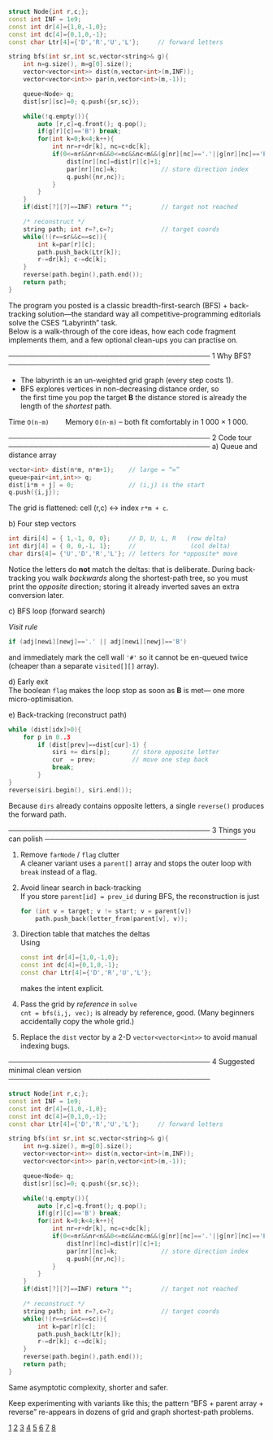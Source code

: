 ```C++
struct Node{int r,c;};
const int INF = 1e9;
const int dr[4]={1,0,-1,0};
const int dc[4]={0,1,0,-1};
const char Ltr[4]={'D','R','U','L'};     // forward letters

string bfs(int sr,int sc,vector<string>& g){
    int n=g.size(), m=g[0].size();
    vector<vector<int>> dist(n,vector<int>(m,INF));
    vector<vector<int>> par(n,vector<int>(m,-1));

    queue<Node> q;
    dist[sr][sc]=0; q.push({sr,sc});

    while(!q.empty()){
        auto [r,c]=q.front(); q.pop();
        if(g[r][c]=='B') break;
        for(int k=0;k<4;k++){
            int nr=r+dr[k], nc=c+dc[k];
            if(0<=nr&&nr<n&&0<=nc&&nc<m&&(g[nr][nc]=='.'||g[nr][nc]=='B')&&dist[nr][nc]==INF){
                dist[nr][nc]=dist[r][c]+1;
                par[nr][nc]=k;            // store direction index
                q.push({nr,nc});
            }
        }
    }
    if(dist[?][?]==INF) return "";        // target not reached

    /* reconstruct */
    string path; int r=?,c=?;             // target coords
    while(!(r==sr&&c==sc)){
        int k=par[r][c];
        path.push_back(Ltr[k]);
        r-=dr[k]; c-=dc[k];
    }
    reverse(path.begin(),path.end());
    return path;
}
```
The program you posted is a classic breadth-first-search (BFS) + back-tracking solution—the standard way all competitive-programming editorials solve the CSES “Labyrinth” task.  
Below is a walk-through of the core ideas, how each code fragment implements them, and a few optional clean-ups you can practise on.

────────────────────────────────────────
1   Why BFS?
────────────────────────────────────────
-  The labyrinth is an un-weighted grid graph (every step costs 1).  
-  BFS explores vertices in non-decreasing distance order, so  
  the first time you pop the target **B** the distance stored is already the length of the *shortest* path.

Time `O(n·m)`   Memory `O(n·m)` – both fit comfortably in 1 000 × 1 000.

────────────────────────────────────────
2   Code tour
────────────────────────────────────────
a) Queue and distance array
```cpp
vector<int> dist(n*m, n*m+1);    // large = “∞”
queue<pair<int,int>> q;
dist[i*m + j] = 0;               // (i,j) is the start
q.push({i,j});
```
The grid is flattened: cell (r,c) ↔ index `r*m + c`.

b) Four step vectors
```cpp
int diri[4] = { 1,-1, 0, 0};     // D, U, L, R   (row delta)
int dirj[4] = { 0, 0,-1, 1};     //               (col delta)
char dirs[4]= {'U','D','R','L'}; // letters for *opposite* move
```
Notice the letters do **not** match the deltas: that is deliberate.
During back-tracking you walk *backwards* along the shortest-path tree,
so you must print the *opposite* direction; storing it already inverted
saves an extra conversion later.

c) BFS loop (forward search)

*Visit rule*  
```cpp
if (adj[newi][newj]=='.' || adj[newi][newj]=='B')
```
and immediately mark the cell wall `'#'` so it cannot be en-queued twice
(cheaper than a separate `visited[][]` array).

d) Early exit  
The boolean `flag` makes the loop stop as soon as **B** is met—
one more micro-optimisation.

e) Back-tracking (reconstruct path)

```cpp
while (dist[idx]>0){
    for p in 0..3
        if (dist[prev]==dist[cur]-1) {
            siri += dirs[p];      // store opposite letter
            cur  = prev;          // move one step back
            break;
        }
}
reverse(siri.begin(), siri.end());
```
Because `dirs` already contains opposite letters, a single
`reverse()` produces the forward path.

────────────────────────────────────────
3   Things you can polish
────────────────────────────────────────
1. Remove `farNode` / `flag` clutter  
   A cleaner variant uses a `parent[]` array and stops the outer loop with `break` instead of a flag.

2. Avoid linear search in back-tracking  
   If you store `parent[id] = prev_id` during BFS, the
   reconstruction is just
   ```cpp
   for (int v = target; v != start; v = parent[v])
       path.push_back(letter_from(parent[v], v));
   ```

3. Direction table that matches the deltas  
   Using
   ```cpp
   const int dr[4]={1,0,-1,0};
   const int dc[4]={0,1,0,-1};
   const char Ltr[4]={'D','R','U','L'};
   ```
   makes the intent explicit.

4. Pass the grid by *reference* in `solve`  
   `cnt = bfs(i,j, vec);` is already by reference, good.
   (Many beginners accidentally copy the whole grid.)

5. Replace the `dist` vector by a 2-D `vector<vector<int>>`
   to avoid manual indexing bugs.

────────────────────────────────────────
4   Suggested minimal clean version
────────────────────────────────────────
```cpp
struct Node{int r,c;};
const int INF = 1e9;
const int dr[4]={1,0,-1,0};
const int dc[4]={0,1,0,-1};
const char Ltr[4]={'D','R','U','L'};     // forward letters

string bfs(int sr,int sc,vector<string>& g){
    int n=g.size(), m=g[0].size();
    vector<vector<int>> dist(n,vector<int>(m,INF));
    vector<vector<int>> par(n,vector<int>(m,-1));

    queue<Node> q;
    dist[sr][sc]=0; q.push({sr,sc});

    while(!q.empty()){
        auto [r,c]=q.front(); q.pop();
        if(g[r][c]=='B') break;
        for(int k=0;k<4;k++){
            int nr=r+dr[k], nc=c+dc[k];
            if(0<=nr&&nr<n&&0<=nc&&nc<m&&(g[nr][nc]=='.'||g[nr][nc]=='B')&&dist[nr][nc]==INF){
                dist[nr][nc]=dist[r][c]+1;
                par[nr][nc]=k;            // store direction index
                q.push({nr,nc});
            }
        }
    }
    if(dist[?][?]==INF) return "";        // target not reached

    /* reconstruct */
    string path; int r=?,c=?;             // target coords
    while(!(r==sr&&c==sc)){
        int k=par[r][c];
        path.push_back(Ltr[k]);
        r-=dr[k]; c-=dc[k];
    }
    reverse(path.begin(),path.end());
    return path;
}
```
Same asymptotic complexity, shorter and safer.

Keep experimenting with variants like this; the pattern
“BFS + parent array + reverse” re-appears in dozens of grid and graph
shortest-path problems.

[1](https://github.com/ryanrixxh/maze-solver)
[2](https://en.wikipedia.org/wiki/Maze-solving_algorithm)
[3](https://emmilco.github.io/path_finder/)
[4](https://sqlpad.io/tutorial/python-maze-solver/)
[5](https://www.youtube.com/watch?v=MDD2VbM3FLM)
[6](https://github.com/Sma-Das/PathFinding)
[7](https://nthorn.com/articles/mazegen/)
[8](https://stackoverflow.com/questions/61218945/best-algorithm-for-maze-solving)
